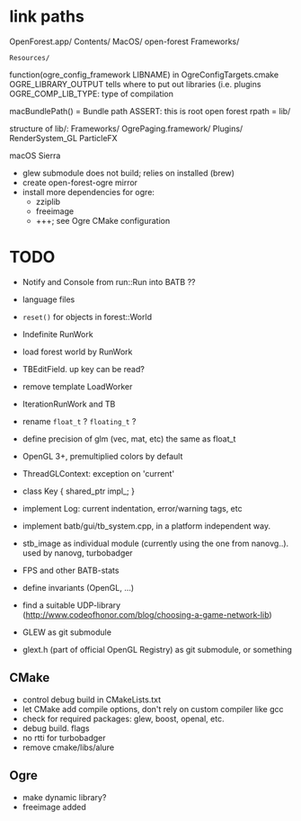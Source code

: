 # link paths

OpenForest.app/
  Contents/
    MacOS/
      open-forest
    Frameworks/
      
    Resources/

function(ogre_config_framework LIBNAME) in OgreConfigTargets.cmake
OGRE_LIBRARY_OUTPUT tells where to put out libraries (i.e. plugins
OGRE_COMP_LIB_TYPE: type of compilation

macBundlePath() = Bundle path ASSERT: this is root
open forest rpath = lib/

structure of lib/:
  Frameworks/
      OgrePaging.framework/
  Plugins/
      RenderSystem_GL
      ParticleFX
  
macOS Sierra

* glew submodule does not build; relies on installed (brew)
* create open-forest-ogre mirror
* install more dependencies for ogre:
  - zziplib
  - freeimage 
  - +++; see Ogre CMake configuration


# TODO
* Notify and Console from run::Run into BATB ??
* language files
* `reset()` for objects in forest::World
* Indefinite RunWork
* load forest world by RunWork
* TBEditField. up key can be read?
* remove template LoadWorker
* IterationRunWork and TB

* rename `float_t` ?  `floating_t` ?
* define precision of glm (vec, mat, etc) the same as float_t 
* OpenGL 3+, premultiplied colors by default
* ThreadGLContext: exception on 'current'
* class Key { shared_ptr<KeyImpl> impl_; }
* implement Log: current indentation, error/warning tags, etc
* implement batb/gui/tb_system.cpp, in a platform independent way.
* stb_image as individual module (currently using the one from nanovg..). used by nanovg, turbobadger
* FPS and other BATB-stats
* define invariants (OpenGL, ...)
* find a suitable UDP-library (http://www.codeofhonor.com/blog/choosing-a-game-network-lib)
* GLEW as git submodule 
* glext.h (part of official OpenGL Registry) as git submodule, or something

## CMake

* control debug build in CMakeLists.txt
* let CMake add compile options, don't rely on custom compiler like gcc
* check for required packages: glew, boost, openal, etc.
* debug build. flags
* no rtti for turbobadger
* remove cmake/libs/alure


## Ogre
* make dynamic library?
* freeimage added
